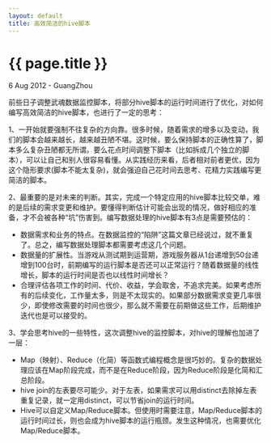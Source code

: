 ```yaml
---
layout: default
title: 高效简洁的hive脚本
---
```


 {{ page.title }}
================
<p class="meta">6 Aug 2012 - GuangZhou</p>
前些日子调整武魂数据监控脚本，将部分hive脚本的运行时间进行了优化，对如何编写高效简洁的hive脚本，也进行了一定的思考：  

1、一开始就要强制不往复杂的方向靠。很多时候，随着需求的增多以及变动，我们的脚本会越来越长，越来越丑陋不堪。这时候，要么保持脚本的正确性算了，脚本多么复杂丑陋都无所谓。要么花点时间调整下脚本（比如拆成几个独立的脚本），可以让自己和别人很容易看懂。从实践经历来看，后者相对前者更优，因为这个隐形要求(脚本不能太复杂)，就会强迫自己花时间去思考、花精力实践编写更简洁的脚本。  

2、最重要的是对未来的判断。其实，完成一个特定应用的hive脚本比较交单，难的是后续的需求变更和维护。要懂得判断估计可能会出现的情况，做好相应的准备，才不会被各种“坑”伤害到。编写数据处理的hive脚本有3点是需要预估的：  
*  数据需求和业务的特点。在数据监控的“陷阱”这篇文章已经说过，就不重复了。总之，编写数据处理脚本都需要考虑这几个问题。
*  数据量的扩展性。当游戏从测试期到运营期，游戏服务器从1台递增到50台递增到100台时，前期编写的运行脚本是否还可以正常运行？随着数据量的线性增长，脚本的运行时间是否也以线性时间增长？
*  合理评估各项工作的时间、代价、收益，学会取舍，不追求完美。如果考虑所有的后续变化，工作量太多，则是不太现实的。如果部分数据需求变更几率很少，即使修改需要的时间也很少，那么就不需要在前期做这些工作，后期维护迭代也是可以接受的。

3、学会思考hive的一些特性，这次调整hive的监控脚本，对hive的理解也加进了一层：  
*  Map（映射）、Reduce（化简）等函数式编程概念是很巧妙的。复杂的数据处理应该在Map阶段完成，而不是在Reduce阶段，因为Reduce阶段是化简和汇总阶段。
*  hive join的左表要尽可能少。对于左表，如果需求可以用distinct去除掉左表重复记录，就一定用distinct，可以节省join的运行时间。
*  Hive可以自定义Map/Reduce脚本。但使用时需要注意，Map/Reduce脚本的运行时间过长，则也会成为hive脚本的运行瓶颈。发生这种情况，也需要优化Map/Reduce脚本。
